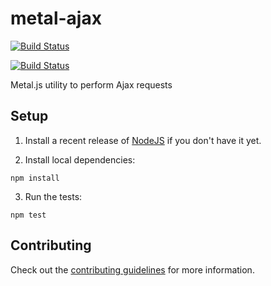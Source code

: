 # metal-ajax

[![Build Status](https://travis-ci.org/metal/metal-ajax.svg?branch=master)](https://travis-ci.org/metal/metal-ajax)

[![Build Status](https://saucelabs.com/browser-matrix/metal-ajax.svg)](https://saucelabs.com/beta/builds/ff7b6c3bec2e49cd80c02db948bc88ce)

Metal.js utility to perform Ajax requests

## Setup

1. Install a recent release of [NodeJS](https://nodejs.org/en/download/) if you
don't have it yet.

2. Install local dependencies:

  ```
  npm install
  ```

3. Run the tests:

  ```
  npm test
  ```

## Contributing

Check out the [contributing guidelines](https://github.com/metal/metal-ajax/blob/master/CONTRIBUTING.md) for more information.
